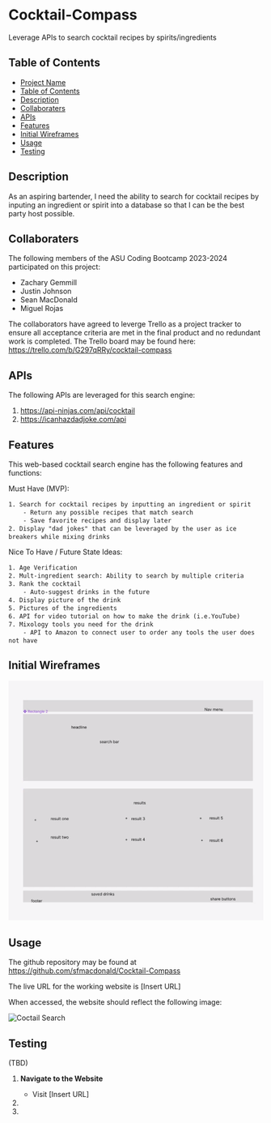 # Cocktail-Compass
Leverage APIs to search cocktail recipes by spirits/ingredients

## Table of Contents

- [Project Name](#project-name)
- [Table of Contents](#table-of-contents)
- [Description](#description)
- [Collaboraters](#collaboraters)
- [APIs](#apis)
- [Features](#features)
- [Initial Wireframes](#initial-wireframes)
- [Usage](#usage)
- [Testing](#testing)


## Description

As an aspiring bartender, I need the ability to search for cocktail recipes by inputing an ingredient or spirit into a database so that I can be the best party host possible.

## Collaboraters

The following members of the ASU Coding Bootcamp 2023-2024 participated on this project:

- Zachary Gemmill
- Justin Johnson
- Sean MacDonald
- Miguel Rojas

The collaborators have agreed to leverge Trello as a project tracker to ensure all acceptance criteria are met in the final product and no redundant work is completed. The Trello board may be found here: https://trello.com/b/G297qRRy/cocktail-compass 

## APIs

The following APIs are leveraged for this search engine:

1. https://api-ninjas.com/api/cocktail
2. https://icanhazdadjoke.com/api

## Features

This web-based cocktail search engine has the following features and functions:

Must Have (MVP):

    1. Search for cocktail recipes by inputting an ingredient or spirit
        - Return any possible recipes that match search
        - Save favorite recipes and display later
    2. Display "dad jokes" that can be leveraged by the user as ice breakers while mixing drinks


Nice To Have / Future State Ideas:

    1. Age Verification
    2. Mult-ingredient search: Ability to search by multiple criteria
    3. Rank the cocktail
        - Auto-suggest drinks in the future
    4. Display picture of the drink
    5. Pictures of the ingredients 
    6. API for video tutorial on how to make the drink (i.e.YouTube)
    7. Mixology tools you need for the drink
        - API to Amazon to connect user to order any tools the user does not have

## Initial Wireframes

![Cocktail Wireframe](<./Screen Shot 2023-11-21 at 9.00.57 PM.png>)

## Usage

The github repository may be found at https://github.com/sfmacdonald/Cocktail-Compass

The live URL for the working website is [Insert URL]

When accessed, the website should reflect the following image:

![Coctail Search](<insert image>)

## Testing 
(TBD)

1. **Navigate to the Website**
   - Visit [Insert URL]

2. 

3. 
